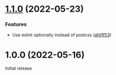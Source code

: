 # [1.1.0](https://github.com/prantlf/rollup-plugin-css-lit/compare/v1.0.0...v1.1.0) (2022-05-23)


### Features

* Use eslint optionally instead of postcss ([afd1f53](https://github.com/prantlf/rollup-plugin-css-lit/commit/afd1f53fdf13e2af31da6d70502aeeb0000f6426))

# 1.0.0 (2022-05-16)

Initial release
